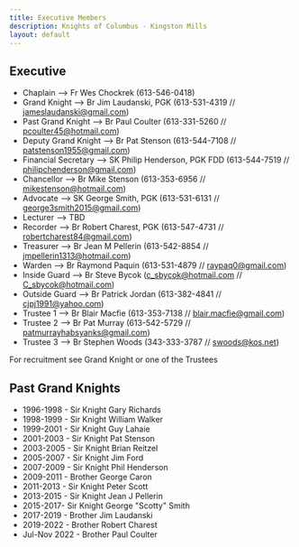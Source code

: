 ```yaml
---
title: Executive Members
description: Knights of Columbus - Kingston Mills
layout: default
---
```


## Executive

- Chaplain --> Fr Wes Chockrek (613-546-0418)
- Grand Knight --> Br Jim Laudanski, PGK (613-531-4319 // jameslaudanski@gmail.com)
- Past Grand Knight --> Br Paul Coulter (613-331-5260 // pcoulter45@hotmail.com)
- Deputy Grand Knight --> Br Pat Stenson (613-544-7108 // patstenson1955@gmail.com)
- Financial Secretary --> SK Philip Henderson, PGK FDD (613-544-7519 // philipchenderson@gmail.com)
- Chancellor --> Br Mike Stenson (613-353-6956 // mikestenson@hotmail.com)
- Advocate --> SK George Smith, PGK (613-531-6131 // george3smith2015@gmail.com)
- Lecturer --> TBD
- Recorder --> Br Robert Charest, PGK (613-547-4731 // robertcharest84@gmail.com)
- Treasurer --> Br Jean M Pellerin (613-542-8854 // jmpellerin1313@hotmail.com)
- Warden --> Br Raymond Paquin (613-531-4879 // raypaq0@gmail.com)
- Inside Guard --> Br Steve Bycok (c_sbycok@hotmail.com // C_sbycok@hotmail.com)
- Outside Guard --> Br Patrick Jordan (613-382-4841 // cjpj1991@yahoo.com)
- Trustee 1 --> Br Blair Macfie (613-353-7138 // blair.macfie@gmail.com)
- Trustee 2 --> Br Pat Murray (613-542-5729 // patmurrayhabsyanks@gmail.com)
- Trustee 3 --> Br Stephen Woods (343-333-3787 // swoods@kos.net)

For recruitment see Grand Knight or one of the Trustees

## Past Grand Knights

- 1996-1998 - Sir Knight Gary Richards
- 1998-1999 - Sir Knight William Walker
- 1999-2001 - Sir Knight Guy Lahaie
- 2001-2003 - Sir Knight Pat Stenson
- 2003-2005 - Sir Knight Brian Reitzel
- 2005-2007 - Sir Knight Jim Ford
- 2007-2009 - Sir Knight Phil Henderson
- 2009-2011 - Brother George Caron
- 2011-2013 - Sir Knight Peter Scott
- 2013-2015 - Sir Knight Jean J Pellerin
- 2015-2017- Sir Knight George "Scotty" Smith
- 2017-2019 - Brother Jim Laudanski
- 2019-2022 - Brother Robert Charest
- Jul-Nov 2022 - Brother Paul Coulter